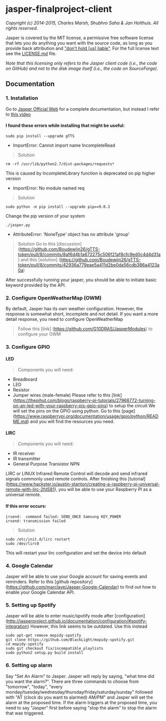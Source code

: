 jasper-finalproject-client
=============

*Copyright (c) 2014-2015, Charles Marsh, Shubhro Saha & Jan Holthuis. All rights reserved.*

Jasper is covered by the MIT license, a permissive free software license that lets you do anything you want with the source code, as long as you provide back attribution and ["don't hold \[us\] liable"](http://choosealicense.com). For the full license text see the [LICENSE.md](LICENSE.md) file.

*Note that this licensing only refers to the Jasper client code (i.e.,  the code on GitHub) and not to the disk image itself (i.e., the code on SourceForge).*

## Documentation
### 1. Installation
Go to [Jasper Official Web](http://www.jasperproject.github.io/documentation) for a complete documentation, but instead I refer to [this video](https://www.youtube.com/watch?v=ZOEl527SpFI&t=2059s)
#### I found these errors while installing that might be useful:
```
sudo pip install --upgrade gTTS
```
- ImportError: Cannot import name IncompleteRead
> Solution
```
rm -rf /usr/lib/python2.7/dist-packages/requests*
```
This is caused by IncompleteLibrary function is deprecated on pip higher version

- ImportError: No module named req
> Solution
```
sudo python -m pip install --upgrade pip==9.0.3
```
Change the pip version of your system

```
./jasper.py
```
- AttributeError: 'NoneType' object has no attribute 'group'
> Solution
Go to this [discussion] (https://github.com/Boudewijn26/gTTS-token/pull/8/commits/8af6d4b1a672275c506f21af8cfc9ed0c4d4d31a) and this [solution] (https://github.com/Boudewijn26/gTTS-token/pull/8/commits/42936a779eae5a411d2be0da56cdb386a4123a0a)

After successfully running your jasper, you should be able to initiate basic keyword provided by the API. 

### 2. Configure OpenWeatherMap (OWM)
By default, Jasper has its own weather configuration. However, the response is somewhat short, incomplete and not detail. If you want a more detail response, you need to configure OpenWeatherMap
> Follow this [link] (https://github.com/G10DRAS/JasperModules) to configure your OWM

### 3. Configure GPIO
#### LED
> Components you will need:
- Breadboard
- LED
- Resistor
- Jumper wires (male-female)
Please refer to this [link] (https://thepihut.com/blogs/raspberry-pi-tutorials/27968772-turning-on-an-led-with-your-raspberry-pis-gpio-pins) to setup the circuit
We will set the pins on the GPIO using python. Go to this [page] (https://www.raspberrypi.org/documentation/usage/gpio/python/README.md) and you will find the resources you need.

#### LIRC
> Components you will need:
- IR receiver
- IR transmitter
- General Purpose Transistor NPN

LIRC or LINUX Infrared Remote Control will decode and send infrared signals commonly used remote controls. After finishing this [tutorial] (https://www.hackster.io/austin-stanton/creating-a-raspberry-pi-universal-remote-with-lirc-2fd581), you will be able to use your Raspberry PI as a universal remote.

#### If this error occurs:
```
irsend:  command failed: SEND_ONCE Samsung KEY_POWER
irsend: transmission failed
```
> Solution
```
sudo /etc/init.d/lirc restart
sudo /dev/lirc0
```
This will restart your lirc configuration and set the device into default

### 4. Google Calendar
Jasper will be able to use your Google account for saving events and reminders. Refer to this [github repository] (https://github.com/marclave/Jasper-Google-Calendar) to find out how to enable your Google Calendar API.

### 5. Setting up Spotify
Jasper will be able to enter music/spotify mode after [configuration] (http://jasperproject.github.io/documentation/configuration/#spotify-integration)
However, this link seems to be outdated. Use this instead
```
sudo apt-get remove mopidy-spotify
git clone https://github.com/BlackLight/mopidy-spotify.git
cd mopidy-spotify
sudo git checkout fix/incompatible_playlists
sudo python2 setup.py build install
```

### 6. Setting up alarm
Say "Set An Alarm" to Jasper. Jasper will reply by saying, "what time did you want the alarm?". 
There are three commands to choose from "tomorrow", "today", "every monday/tuesday/wednesday/thursday/friday/saturday/sunday" 
followed with "AT (clock do you want to alarmed) AM/PM" and Jasper will set the alarm at the proposed time. 
If the alarm triggers at the proposed time, you need to say "Jasper" first before saying "stop the alarm" to stop the alarm that was triggered.


